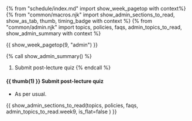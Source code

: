{% from "schedule/index.md" import show_week_pagetop with context%}
{% from "common/macros.njk" import show_admin_sections_to_read, show_as_tab, thumb, timing_badge with context %}
{% from "common/admin.njk" import topics, policies, faqs, admin_topics_to_read, show_admin_summary with context %}

{{ show_week_pagetop(9, "admin") }}

{% call show_admin_summary() %}
1. Submit post-lecture quiz
{% endcall %}

<div id="additional">

#### {{ thumb(1) }} Submit post-lecture quiz

* As per usual.
</div>

{{ show_admin_sections_to_read(topics, policies, faqs, admin_topics_to_read.week9, is_flat=false ) }}